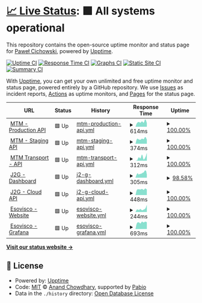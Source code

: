 # [📈 Live Status](https://demo.upptime.js.org): <!--live status--> **🟩 All systems operational**

This repository contains the open-source uptime monitor and status page for [Paweł Cichowski](pcichowski.com), powered by [Upptime](https://github.com/upptime/upptime).

[![Uptime CI](https://github.com/pcichowski/esovisco-service-status/workflows/Uptime%20CI/badge.svg)](https://github.com/pcichowski/esovisco-service-status/actions?query=workflow%3A%22Uptime+CI%22)
[![Response Time CI](https://github.com/pcichowski/esovisco-service-status/workflows/Response%20Time%20CI/badge.svg)](https://github.com/pcichowski/esovisco-service-status/actions?query=workflow%3A%22Response+Time+CI%22)
[![Graphs CI](https://github.com/pcichowski/esovisco-service-status/workflows/Graphs%20CI/badge.svg)](https://github.com/pcichowski/esovisco-service-status/actions?query=workflow%3A%22Graphs+CI%22)
[![Static Site CI](https://github.com/pcichowski/esovisco-service-status/workflows/Static%20Site%20CI/badge.svg)](https://github.com/pcichowski/esovisco-service-status/actions?query=workflow%3A%22Static+Site+CI%22)
[![Summary CI](https://github.com/pcichowski/esovisco-service-status/workflows/Summary%20CI/badge.svg)](https://github.com/pcichowski/esovisco-service-status/actions?query=workflow%3A%22Summary+CI%22)

With [Upptime](https://upptime.js.org), you can get your own unlimited and free uptime monitor and status page, powered entirely by a GitHub repository. We use [Issues](https://github.com/pcichowski/esovisco-service-status/issues) as incident reports, [Actions](https://github.com/pcichowski/esovisco-service-status/actions) as uptime monitors, and [Pages](https://demo.upptime.js.org) for the status page.

<!--start: status pages-->
<!-- This summary is generated by Upptime (https://github.com/upptime/upptime) -->
<!-- Do not edit this manually, your changes will be overwritten -->
<!-- prettier-ignore -->
| URL | Status | History | Response Time | Uptime |
| --- | ------ | ------- | ------------- | ------ |
| <img alt="" src="https://mtm-sa.com.pl/wp-content/uploads/2021/04/ikonamain.png" height="13"> [MTM - Production API](https://vpn.mtm-sa.com.pl:8443/api/v1) | 🟩 Up | [mtm-production-api.yml](https://github.com/pcichowski/esovisco-service-status/commits/HEAD/history/mtm-production-api.yml) | <details><summary><img alt="Response time graph" src="./graphs/mtm-production-api/response-time-week.png" height="20"> 614ms</summary><br><a href="https://status.esovisco.com/history/mtm-production-api"><img alt="Response time 620" src="https://img.shields.io/endpoint?url=https%3A%2F%2Fraw.githubusercontent.com%2Fpcichowski%2Fesovisco-service-status%2FHEAD%2Fapi%2Fmtm-production-api%2Fresponse-time.json"></a><br><a href="https://status.esovisco.com/history/mtm-production-api"><img alt="24-hour response time 489" src="https://img.shields.io/endpoint?url=https%3A%2F%2Fraw.githubusercontent.com%2Fpcichowski%2Fesovisco-service-status%2FHEAD%2Fapi%2Fmtm-production-api%2Fresponse-time-day.json"></a><br><a href="https://status.esovisco.com/history/mtm-production-api"><img alt="7-day response time 614" src="https://img.shields.io/endpoint?url=https%3A%2F%2Fraw.githubusercontent.com%2Fpcichowski%2Fesovisco-service-status%2FHEAD%2Fapi%2Fmtm-production-api%2Fresponse-time-week.json"></a><br><a href="https://status.esovisco.com/history/mtm-production-api"><img alt="30-day response time 620" src="https://img.shields.io/endpoint?url=https%3A%2F%2Fraw.githubusercontent.com%2Fpcichowski%2Fesovisco-service-status%2FHEAD%2Fapi%2Fmtm-production-api%2Fresponse-time-month.json"></a><br><a href="https://status.esovisco.com/history/mtm-production-api"><img alt="1-year response time 620" src="https://img.shields.io/endpoint?url=https%3A%2F%2Fraw.githubusercontent.com%2Fpcichowski%2Fesovisco-service-status%2FHEAD%2Fapi%2Fmtm-production-api%2Fresponse-time-year.json"></a></details> | <details><summary><a href="https://status.esovisco.com/history/mtm-production-api">100.00%</a></summary><a href="https://status.esovisco.com/history/mtm-production-api"><img alt="All-time uptime 100.00%" src="https://img.shields.io/endpoint?url=https%3A%2F%2Fraw.githubusercontent.com%2Fpcichowski%2Fesovisco-service-status%2FHEAD%2Fapi%2Fmtm-production-api%2Fuptime.json"></a><br><a href="https://status.esovisco.com/history/mtm-production-api"><img alt="24-hour uptime 100.00%" src="https://img.shields.io/endpoint?url=https%3A%2F%2Fraw.githubusercontent.com%2Fpcichowski%2Fesovisco-service-status%2FHEAD%2Fapi%2Fmtm-production-api%2Fuptime-day.json"></a><br><a href="https://status.esovisco.com/history/mtm-production-api"><img alt="7-day uptime 100.00%" src="https://img.shields.io/endpoint?url=https%3A%2F%2Fraw.githubusercontent.com%2Fpcichowski%2Fesovisco-service-status%2FHEAD%2Fapi%2Fmtm-production-api%2Fuptime-week.json"></a><br><a href="https://status.esovisco.com/history/mtm-production-api"><img alt="30-day uptime 100.00%" src="https://img.shields.io/endpoint?url=https%3A%2F%2Fraw.githubusercontent.com%2Fpcichowski%2Fesovisco-service-status%2FHEAD%2Fapi%2Fmtm-production-api%2Fuptime-month.json"></a><br><a href="https://status.esovisco.com/history/mtm-production-api"><img alt="1-year uptime 100.00%" src="https://img.shields.io/endpoint?url=https%3A%2F%2Fraw.githubusercontent.com%2Fpcichowski%2Fesovisco-service-status%2FHEAD%2Fapi%2Fmtm-production-api%2Fuptime-year.json"></a></details>
| <img alt="" src="https://mtm-sa.com.pl/wp-content/uploads/2021/05/cropped-favikon-192x192.png" height="13"> [MTM - Staging API](https://mtm-api-test-ea36e1a51b7e.herokuapp.com/api/v1/) | 🟩 Up | [mtm-staging-api.yml](https://github.com/pcichowski/esovisco-service-status/commits/HEAD/history/mtm-staging-api.yml) | <details><summary><img alt="Response time graph" src="./graphs/mtm-staging-api/response-time-week.png" height="20"> 374ms</summary><br><a href="https://status.esovisco.com/history/mtm-staging-api"><img alt="Response time 370" src="https://img.shields.io/endpoint?url=https%3A%2F%2Fraw.githubusercontent.com%2Fpcichowski%2Fesovisco-service-status%2FHEAD%2Fapi%2Fmtm-staging-api%2Fresponse-time.json"></a><br><a href="https://status.esovisco.com/history/mtm-staging-api"><img alt="24-hour response time 315" src="https://img.shields.io/endpoint?url=https%3A%2F%2Fraw.githubusercontent.com%2Fpcichowski%2Fesovisco-service-status%2FHEAD%2Fapi%2Fmtm-staging-api%2Fresponse-time-day.json"></a><br><a href="https://status.esovisco.com/history/mtm-staging-api"><img alt="7-day response time 374" src="https://img.shields.io/endpoint?url=https%3A%2F%2Fraw.githubusercontent.com%2Fpcichowski%2Fesovisco-service-status%2FHEAD%2Fapi%2Fmtm-staging-api%2Fresponse-time-week.json"></a><br><a href="https://status.esovisco.com/history/mtm-staging-api"><img alt="30-day response time 370" src="https://img.shields.io/endpoint?url=https%3A%2F%2Fraw.githubusercontent.com%2Fpcichowski%2Fesovisco-service-status%2FHEAD%2Fapi%2Fmtm-staging-api%2Fresponse-time-month.json"></a><br><a href="https://status.esovisco.com/history/mtm-staging-api"><img alt="1-year response time 370" src="https://img.shields.io/endpoint?url=https%3A%2F%2Fraw.githubusercontent.com%2Fpcichowski%2Fesovisco-service-status%2FHEAD%2Fapi%2Fmtm-staging-api%2Fresponse-time-year.json"></a></details> | <details><summary><a href="https://status.esovisco.com/history/mtm-staging-api">100.00%</a></summary><a href="https://status.esovisco.com/history/mtm-staging-api"><img alt="All-time uptime 100.00%" src="https://img.shields.io/endpoint?url=https%3A%2F%2Fraw.githubusercontent.com%2Fpcichowski%2Fesovisco-service-status%2FHEAD%2Fapi%2Fmtm-staging-api%2Fuptime.json"></a><br><a href="https://status.esovisco.com/history/mtm-staging-api"><img alt="24-hour uptime 100.00%" src="https://img.shields.io/endpoint?url=https%3A%2F%2Fraw.githubusercontent.com%2Fpcichowski%2Fesovisco-service-status%2FHEAD%2Fapi%2Fmtm-staging-api%2Fuptime-day.json"></a><br><a href="https://status.esovisco.com/history/mtm-staging-api"><img alt="7-day uptime 100.00%" src="https://img.shields.io/endpoint?url=https%3A%2F%2Fraw.githubusercontent.com%2Fpcichowski%2Fesovisco-service-status%2FHEAD%2Fapi%2Fmtm-staging-api%2Fuptime-week.json"></a><br><a href="https://status.esovisco.com/history/mtm-staging-api"><img alt="30-day uptime 100.00%" src="https://img.shields.io/endpoint?url=https%3A%2F%2Fraw.githubusercontent.com%2Fpcichowski%2Fesovisco-service-status%2FHEAD%2Fapi%2Fmtm-staging-api%2Fuptime-month.json"></a><br><a href="https://status.esovisco.com/history/mtm-staging-api"><img alt="1-year uptime 100.00%" src="https://img.shields.io/endpoint?url=https%3A%2F%2Fraw.githubusercontent.com%2Fpcichowski%2Fesovisco-service-status%2FHEAD%2Fapi%2Fmtm-staging-api%2Fuptime-year.json"></a></details>
| <img alt="" src="https://mtm-sa.com.pl/wp-content/uploads/2021/05/cropped-favikon-192x192.png" height="13"> [MTM Transport - API](https://en.wikipedia.org) | 🟩 Up | [mtm-transport-api.yml](https://github.com/pcichowski/esovisco-service-status/commits/HEAD/history/mtm-transport-api.yml) | <details><summary><img alt="Response time graph" src="./graphs/mtm-transport-api/response-time-week.png" height="20"> 312ms</summary><br><a href="https://status.esovisco.com/history/mtm-transport-api"><img alt="Response time 252" src="https://img.shields.io/endpoint?url=https%3A%2F%2Fraw.githubusercontent.com%2Fpcichowski%2Fesovisco-service-status%2FHEAD%2Fapi%2Fmtm-transport-api%2Fresponse-time.json"></a><br><a href="https://status.esovisco.com/history/mtm-transport-api"><img alt="24-hour response time 700" src="https://img.shields.io/endpoint?url=https%3A%2F%2Fraw.githubusercontent.com%2Fpcichowski%2Fesovisco-service-status%2FHEAD%2Fapi%2Fmtm-transport-api%2Fresponse-time-day.json"></a><br><a href="https://status.esovisco.com/history/mtm-transport-api"><img alt="7-day response time 312" src="https://img.shields.io/endpoint?url=https%3A%2F%2Fraw.githubusercontent.com%2Fpcichowski%2Fesovisco-service-status%2FHEAD%2Fapi%2Fmtm-transport-api%2Fresponse-time-week.json"></a><br><a href="https://status.esovisco.com/history/mtm-transport-api"><img alt="30-day response time 252" src="https://img.shields.io/endpoint?url=https%3A%2F%2Fraw.githubusercontent.com%2Fpcichowski%2Fesovisco-service-status%2FHEAD%2Fapi%2Fmtm-transport-api%2Fresponse-time-month.json"></a><br><a href="https://status.esovisco.com/history/mtm-transport-api"><img alt="1-year response time 252" src="https://img.shields.io/endpoint?url=https%3A%2F%2Fraw.githubusercontent.com%2Fpcichowski%2Fesovisco-service-status%2FHEAD%2Fapi%2Fmtm-transport-api%2Fresponse-time-year.json"></a></details> | <details><summary><a href="https://status.esovisco.com/history/mtm-transport-api">100.00%</a></summary><a href="https://status.esovisco.com/history/mtm-transport-api"><img alt="All-time uptime 100.00%" src="https://img.shields.io/endpoint?url=https%3A%2F%2Fraw.githubusercontent.com%2Fpcichowski%2Fesovisco-service-status%2FHEAD%2Fapi%2Fmtm-transport-api%2Fuptime.json"></a><br><a href="https://status.esovisco.com/history/mtm-transport-api"><img alt="24-hour uptime 100.00%" src="https://img.shields.io/endpoint?url=https%3A%2F%2Fraw.githubusercontent.com%2Fpcichowski%2Fesovisco-service-status%2FHEAD%2Fapi%2Fmtm-transport-api%2Fuptime-day.json"></a><br><a href="https://status.esovisco.com/history/mtm-transport-api"><img alt="7-day uptime 100.00%" src="https://img.shields.io/endpoint?url=https%3A%2F%2Fraw.githubusercontent.com%2Fpcichowski%2Fesovisco-service-status%2FHEAD%2Fapi%2Fmtm-transport-api%2Fuptime-week.json"></a><br><a href="https://status.esovisco.com/history/mtm-transport-api"><img alt="30-day uptime 100.00%" src="https://img.shields.io/endpoint?url=https%3A%2F%2Fraw.githubusercontent.com%2Fpcichowski%2Fesovisco-service-status%2FHEAD%2Fapi%2Fmtm-transport-api%2Fuptime-month.json"></a><br><a href="https://status.esovisco.com/history/mtm-transport-api"><img alt="1-year uptime 100.00%" src="https://img.shields.io/endpoint?url=https%3A%2F%2Fraw.githubusercontent.com%2Fpcichowski%2Fesovisco-service-status%2FHEAD%2Fapi%2Fmtm-transport-api%2Fuptime-year.json"></a></details>
| <img alt="" src="https://icons.duckduckgo.com/ip3/jam2gether.esovisco.com.ico" height="13"> [J2G - Dashboard](https://jam2gether.esovisco.com/) | 🟩 Up | [j2-g-dashboard.yml](https://github.com/pcichowski/esovisco-service-status/commits/HEAD/history/j2-g-dashboard.yml) | <details><summary><img alt="Response time graph" src="./graphs/j2-g-dashboard/response-time-week.png" height="20"> 305ms</summary><br><a href="https://status.esovisco.com/history/j2-g-dashboard"><img alt="Response time 330" src="https://img.shields.io/endpoint?url=https%3A%2F%2Fraw.githubusercontent.com%2Fpcichowski%2Fesovisco-service-status%2FHEAD%2Fapi%2Fj2-g-dashboard%2Fresponse-time.json"></a><br><a href="https://status.esovisco.com/history/j2-g-dashboard"><img alt="24-hour response time 369" src="https://img.shields.io/endpoint?url=https%3A%2F%2Fraw.githubusercontent.com%2Fpcichowski%2Fesovisco-service-status%2FHEAD%2Fapi%2Fj2-g-dashboard%2Fresponse-time-day.json"></a><br><a href="https://status.esovisco.com/history/j2-g-dashboard"><img alt="7-day response time 305" src="https://img.shields.io/endpoint?url=https%3A%2F%2Fraw.githubusercontent.com%2Fpcichowski%2Fesovisco-service-status%2FHEAD%2Fapi%2Fj2-g-dashboard%2Fresponse-time-week.json"></a><br><a href="https://status.esovisco.com/history/j2-g-dashboard"><img alt="30-day response time 330" src="https://img.shields.io/endpoint?url=https%3A%2F%2Fraw.githubusercontent.com%2Fpcichowski%2Fesovisco-service-status%2FHEAD%2Fapi%2Fj2-g-dashboard%2Fresponse-time-month.json"></a><br><a href="https://status.esovisco.com/history/j2-g-dashboard"><img alt="1-year response time 330" src="https://img.shields.io/endpoint?url=https%3A%2F%2Fraw.githubusercontent.com%2Fpcichowski%2Fesovisco-service-status%2FHEAD%2Fapi%2Fj2-g-dashboard%2Fresponse-time-year.json"></a></details> | <details><summary><a href="https://status.esovisco.com/history/j2-g-dashboard">98.58%</a></summary><a href="https://status.esovisco.com/history/j2-g-dashboard"><img alt="All-time uptime 98.68%" src="https://img.shields.io/endpoint?url=https%3A%2F%2Fraw.githubusercontent.com%2Fpcichowski%2Fesovisco-service-status%2FHEAD%2Fapi%2Fj2-g-dashboard%2Fuptime.json"></a><br><a href="https://status.esovisco.com/history/j2-g-dashboard"><img alt="24-hour uptime 91.82%" src="https://img.shields.io/endpoint?url=https%3A%2F%2Fraw.githubusercontent.com%2Fpcichowski%2Fesovisco-service-status%2FHEAD%2Fapi%2Fj2-g-dashboard%2Fuptime-day.json"></a><br><a href="https://status.esovisco.com/history/j2-g-dashboard"><img alt="7-day uptime 98.58%" src="https://img.shields.io/endpoint?url=https%3A%2F%2Fraw.githubusercontent.com%2Fpcichowski%2Fesovisco-service-status%2FHEAD%2Fapi%2Fj2-g-dashboard%2Fuptime-week.json"></a><br><a href="https://status.esovisco.com/history/j2-g-dashboard"><img alt="30-day uptime 98.68%" src="https://img.shields.io/endpoint?url=https%3A%2F%2Fraw.githubusercontent.com%2Fpcichowski%2Fesovisco-service-status%2FHEAD%2Fapi%2Fj2-g-dashboard%2Fuptime-month.json"></a><br><a href="https://status.esovisco.com/history/j2-g-dashboard"><img alt="1-year uptime 98.68%" src="https://img.shields.io/endpoint?url=https%3A%2F%2Fraw.githubusercontent.com%2Fpcichowski%2Fesovisco-service-status%2FHEAD%2Fapi%2Fj2-g-dashboard%2Fuptime-year.json"></a></details>
| <img alt="" src="https://jam2gether.esovisco.com/favicon.ico" height="13"> [J2G - Cloud API](https://jam2gether-api.cloud.esovisco.com:3456/) | 🟩 Up | [j2-g-cloud-api.yml](https://github.com/pcichowski/esovisco-service-status/commits/HEAD/history/j2-g-cloud-api.yml) | <details><summary><img alt="Response time graph" src="./graphs/j2-g-cloud-api/response-time-week.png" height="20"> 448ms</summary><br><a href="https://status.esovisco.com/history/j2-g-cloud-api"><img alt="Response time 448" src="https://img.shields.io/endpoint?url=https%3A%2F%2Fraw.githubusercontent.com%2Fpcichowski%2Fesovisco-service-status%2FHEAD%2Fapi%2Fj2-g-cloud-api%2Fresponse-time.json"></a><br><a href="https://status.esovisco.com/history/j2-g-cloud-api"><img alt="24-hour response time 435" src="https://img.shields.io/endpoint?url=https%3A%2F%2Fraw.githubusercontent.com%2Fpcichowski%2Fesovisco-service-status%2FHEAD%2Fapi%2Fj2-g-cloud-api%2Fresponse-time-day.json"></a><br><a href="https://status.esovisco.com/history/j2-g-cloud-api"><img alt="7-day response time 448" src="https://img.shields.io/endpoint?url=https%3A%2F%2Fraw.githubusercontent.com%2Fpcichowski%2Fesovisco-service-status%2FHEAD%2Fapi%2Fj2-g-cloud-api%2Fresponse-time-week.json"></a><br><a href="https://status.esovisco.com/history/j2-g-cloud-api"><img alt="30-day response time 448" src="https://img.shields.io/endpoint?url=https%3A%2F%2Fraw.githubusercontent.com%2Fpcichowski%2Fesovisco-service-status%2FHEAD%2Fapi%2Fj2-g-cloud-api%2Fresponse-time-month.json"></a><br><a href="https://status.esovisco.com/history/j2-g-cloud-api"><img alt="1-year response time 448" src="https://img.shields.io/endpoint?url=https%3A%2F%2Fraw.githubusercontent.com%2Fpcichowski%2Fesovisco-service-status%2FHEAD%2Fapi%2Fj2-g-cloud-api%2Fresponse-time-year.json"></a></details> | <details><summary><a href="https://status.esovisco.com/history/j2-g-cloud-api">100.00%</a></summary><a href="https://status.esovisco.com/history/j2-g-cloud-api"><img alt="All-time uptime 100.00%" src="https://img.shields.io/endpoint?url=https%3A%2F%2Fraw.githubusercontent.com%2Fpcichowski%2Fesovisco-service-status%2FHEAD%2Fapi%2Fj2-g-cloud-api%2Fuptime.json"></a><br><a href="https://status.esovisco.com/history/j2-g-cloud-api"><img alt="24-hour uptime 100.00%" src="https://img.shields.io/endpoint?url=https%3A%2F%2Fraw.githubusercontent.com%2Fpcichowski%2Fesovisco-service-status%2FHEAD%2Fapi%2Fj2-g-cloud-api%2Fuptime-day.json"></a><br><a href="https://status.esovisco.com/history/j2-g-cloud-api"><img alt="7-day uptime 100.00%" src="https://img.shields.io/endpoint?url=https%3A%2F%2Fraw.githubusercontent.com%2Fpcichowski%2Fesovisco-service-status%2FHEAD%2Fapi%2Fj2-g-cloud-api%2Fuptime-week.json"></a><br><a href="https://status.esovisco.com/history/j2-g-cloud-api"><img alt="30-day uptime 100.00%" src="https://img.shields.io/endpoint?url=https%3A%2F%2Fraw.githubusercontent.com%2Fpcichowski%2Fesovisco-service-status%2FHEAD%2Fapi%2Fj2-g-cloud-api%2Fuptime-month.json"></a><br><a href="https://status.esovisco.com/history/j2-g-cloud-api"><img alt="1-year uptime 100.00%" src="https://img.shields.io/endpoint?url=https%3A%2F%2Fraw.githubusercontent.com%2Fpcichowski%2Fesovisco-service-status%2FHEAD%2Fapi%2Fj2-g-cloud-api%2Fuptime-year.json"></a></details>
| <img alt="" src="https://icons.duckduckgo.com/ip3/esovisco.com.ico" height="13"> [Esovisco - Website](https://esovisco.com) | 🟩 Up | [esovisco-website.yml](https://github.com/pcichowski/esovisco-service-status/commits/HEAD/history/esovisco-website.yml) | <details><summary><img alt="Response time graph" src="./graphs/esovisco-website/response-time-week.png" height="20"> 244ms</summary><br><a href="https://status.esovisco.com/history/esovisco-website"><img alt="Response time 301" src="https://img.shields.io/endpoint?url=https%3A%2F%2Fraw.githubusercontent.com%2Fpcichowski%2Fesovisco-service-status%2FHEAD%2Fapi%2Fesovisco-website%2Fresponse-time.json"></a><br><a href="https://status.esovisco.com/history/esovisco-website"><img alt="24-hour response time 551" src="https://img.shields.io/endpoint?url=https%3A%2F%2Fraw.githubusercontent.com%2Fpcichowski%2Fesovisco-service-status%2FHEAD%2Fapi%2Fesovisco-website%2Fresponse-time-day.json"></a><br><a href="https://status.esovisco.com/history/esovisco-website"><img alt="7-day response time 244" src="https://img.shields.io/endpoint?url=https%3A%2F%2Fraw.githubusercontent.com%2Fpcichowski%2Fesovisco-service-status%2FHEAD%2Fapi%2Fesovisco-website%2Fresponse-time-week.json"></a><br><a href="https://status.esovisco.com/history/esovisco-website"><img alt="30-day response time 301" src="https://img.shields.io/endpoint?url=https%3A%2F%2Fraw.githubusercontent.com%2Fpcichowski%2Fesovisco-service-status%2FHEAD%2Fapi%2Fesovisco-website%2Fresponse-time-month.json"></a><br><a href="https://status.esovisco.com/history/esovisco-website"><img alt="1-year response time 301" src="https://img.shields.io/endpoint?url=https%3A%2F%2Fraw.githubusercontent.com%2Fpcichowski%2Fesovisco-service-status%2FHEAD%2Fapi%2Fesovisco-website%2Fresponse-time-year.json"></a></details> | <details><summary><a href="https://status.esovisco.com/history/esovisco-website">100.00%</a></summary><a href="https://status.esovisco.com/history/esovisco-website"><img alt="All-time uptime 100.00%" src="https://img.shields.io/endpoint?url=https%3A%2F%2Fraw.githubusercontent.com%2Fpcichowski%2Fesovisco-service-status%2FHEAD%2Fapi%2Fesovisco-website%2Fuptime.json"></a><br><a href="https://status.esovisco.com/history/esovisco-website"><img alt="24-hour uptime 100.00%" src="https://img.shields.io/endpoint?url=https%3A%2F%2Fraw.githubusercontent.com%2Fpcichowski%2Fesovisco-service-status%2FHEAD%2Fapi%2Fesovisco-website%2Fuptime-day.json"></a><br><a href="https://status.esovisco.com/history/esovisco-website"><img alt="7-day uptime 100.00%" src="https://img.shields.io/endpoint?url=https%3A%2F%2Fraw.githubusercontent.com%2Fpcichowski%2Fesovisco-service-status%2FHEAD%2Fapi%2Fesovisco-website%2Fuptime-week.json"></a><br><a href="https://status.esovisco.com/history/esovisco-website"><img alt="30-day uptime 100.00%" src="https://img.shields.io/endpoint?url=https%3A%2F%2Fraw.githubusercontent.com%2Fpcichowski%2Fesovisco-service-status%2FHEAD%2Fapi%2Fesovisco-website%2Fuptime-month.json"></a><br><a href="https://status.esovisco.com/history/esovisco-website"><img alt="1-year uptime 100.00%" src="https://img.shields.io/endpoint?url=https%3A%2F%2Fraw.githubusercontent.com%2Fpcichowski%2Fesovisco-service-status%2FHEAD%2Fapi%2Fesovisco-website%2Fuptime-year.json"></a></details>
| <img alt="" src="https://grafana.com/static/assets/img/fav32.png" height="13"> [Esovisco - Grafana](https://grafana.cloud.esovisco.com:3456) | 🟩 Up | [esovisco-grafana.yml](https://github.com/pcichowski/esovisco-service-status/commits/HEAD/history/esovisco-grafana.yml) | <details><summary><img alt="Response time graph" src="./graphs/esovisco-grafana/response-time-week.png" height="20"> 693ms</summary><br><a href="https://status.esovisco.com/history/esovisco-grafana"><img alt="Response time 685" src="https://img.shields.io/endpoint?url=https%3A%2F%2Fraw.githubusercontent.com%2Fpcichowski%2Fesovisco-service-status%2FHEAD%2Fapi%2Fesovisco-grafana%2Fresponse-time.json"></a><br><a href="https://status.esovisco.com/history/esovisco-grafana"><img alt="24-hour response time 710" src="https://img.shields.io/endpoint?url=https%3A%2F%2Fraw.githubusercontent.com%2Fpcichowski%2Fesovisco-service-status%2FHEAD%2Fapi%2Fesovisco-grafana%2Fresponse-time-day.json"></a><br><a href="https://status.esovisco.com/history/esovisco-grafana"><img alt="7-day response time 693" src="https://img.shields.io/endpoint?url=https%3A%2F%2Fraw.githubusercontent.com%2Fpcichowski%2Fesovisco-service-status%2FHEAD%2Fapi%2Fesovisco-grafana%2Fresponse-time-week.json"></a><br><a href="https://status.esovisco.com/history/esovisco-grafana"><img alt="30-day response time 685" src="https://img.shields.io/endpoint?url=https%3A%2F%2Fraw.githubusercontent.com%2Fpcichowski%2Fesovisco-service-status%2FHEAD%2Fapi%2Fesovisco-grafana%2Fresponse-time-month.json"></a><br><a href="https://status.esovisco.com/history/esovisco-grafana"><img alt="1-year response time 685" src="https://img.shields.io/endpoint?url=https%3A%2F%2Fraw.githubusercontent.com%2Fpcichowski%2Fesovisco-service-status%2FHEAD%2Fapi%2Fesovisco-grafana%2Fresponse-time-year.json"></a></details> | <details><summary><a href="https://status.esovisco.com/history/esovisco-grafana">100.00%</a></summary><a href="https://status.esovisco.com/history/esovisco-grafana"><img alt="All-time uptime 100.00%" src="https://img.shields.io/endpoint?url=https%3A%2F%2Fraw.githubusercontent.com%2Fpcichowski%2Fesovisco-service-status%2FHEAD%2Fapi%2Fesovisco-grafana%2Fuptime.json"></a><br><a href="https://status.esovisco.com/history/esovisco-grafana"><img alt="24-hour uptime 100.00%" src="https://img.shields.io/endpoint?url=https%3A%2F%2Fraw.githubusercontent.com%2Fpcichowski%2Fesovisco-service-status%2FHEAD%2Fapi%2Fesovisco-grafana%2Fuptime-day.json"></a><br><a href="https://status.esovisco.com/history/esovisco-grafana"><img alt="7-day uptime 100.00%" src="https://img.shields.io/endpoint?url=https%3A%2F%2Fraw.githubusercontent.com%2Fpcichowski%2Fesovisco-service-status%2FHEAD%2Fapi%2Fesovisco-grafana%2Fuptime-week.json"></a><br><a href="https://status.esovisco.com/history/esovisco-grafana"><img alt="30-day uptime 100.00%" src="https://img.shields.io/endpoint?url=https%3A%2F%2Fraw.githubusercontent.com%2Fpcichowski%2Fesovisco-service-status%2FHEAD%2Fapi%2Fesovisco-grafana%2Fuptime-month.json"></a><br><a href="https://status.esovisco.com/history/esovisco-grafana"><img alt="1-year uptime 100.00%" src="https://img.shields.io/endpoint?url=https%3A%2F%2Fraw.githubusercontent.com%2Fpcichowski%2Fesovisco-service-status%2FHEAD%2Fapi%2Fesovisco-grafana%2Fuptime-year.json"></a></details>

<!--end: status pages-->

[**Visit our status website →**](https://demo.upptime.js.org)

## 📄 License

- Powered by: [Upptime](https://github.com/upptime/upptime)
- Code: [MIT](./LICENSE) © [Anand Chowdhary](https://anandchowdhary.com), supported by [Pabio](https://pabio.com)
- Data in the `./history` directory: [Open Database License](https://opendatacommons.org/licenses/odbl/1-0/)
